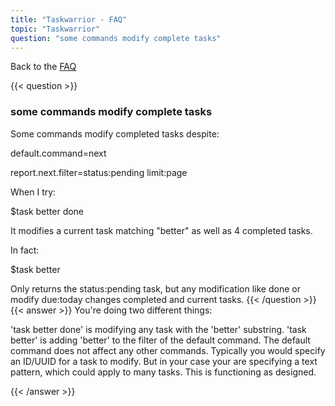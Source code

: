 ```yaml
---
title: "Taskwarrior - FAQ"
topic: "Taskwarrior"
question: "some commands modify complete tasks"
---
```


Back to the [FAQ](/support/faq)

{{< question >}}
### some commands modify complete tasks

Some commands modify completed tasks despite:

default.command=next

report.next.filter=status:pending limit:page

When I try:

$task better done

It modifies a current task matching "better" as well as 4 completed tasks.

In fact:

$task better

Only returns the status:pending task, but any modification like done or modify due:today changes completed and current tasks.
{{< /question >}}
{{< answer >}}
You're doing two different things:

'task better done' is modifying any task with the 'better' substring.
'task better' is adding 'better' to the filter of the default command.
The default command does not affect any other commands.
Typically you would specify an ID/UUID for a task to modify.
But in your case your are specifying a text pattern, which could apply to many tasks.
This is functioning as designed.

{{< /answer >}}

